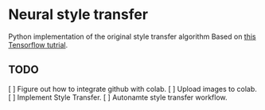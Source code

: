 # Neural style transfer

Python implementation of the original style transfer algorithm
Based on [this Tensorflow tutrial](https://www.tensorflow.org/tutorials/generative/style_transfer).

## TODO

[ ] Figure out how to integrate github with colab.
[ ] Upload images to colab.
[ ] Implement Style Transfer.
[ ] Autonamte style transfer workflow.
